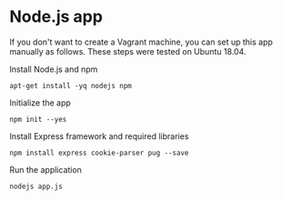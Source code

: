 # Node.js app

If you don't want to create a Vagrant machine, you can set up this app manually as follows. These steps were tested on Ubuntu 18.04.

Install Node.js and npm
```
apt-get install -yq nodejs npm
```

Initialize the app
```
npm init --yes
```

Install Express framework and required libraries
```
npm install express cookie-parser pug --save
```

Run the application
```
nodejs app.js
```
